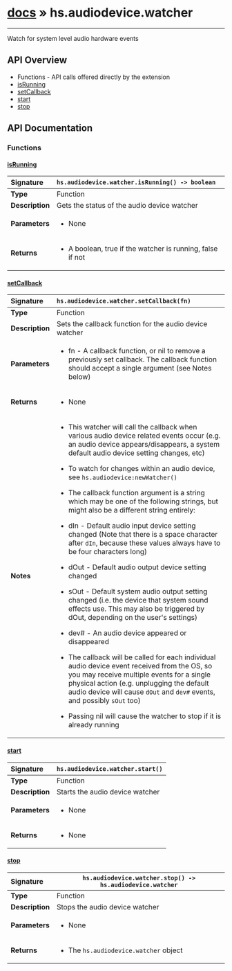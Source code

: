 # [docs](index.md) » hs.audiodevice.watcher
---

Watch for system level audio hardware events

## API Overview
* Functions - API calls offered directly by the extension
 * [isRunning](#isrunning)
 * [setCallback](#setcallback)
 * [start](#start)
 * [stop](#stop)

## API Documentation

### Functions

#### [isRunning](#isrunning)
| <span style="float: left;">**Signature**</span> | <span style="float: left;">`hs.audiodevice.watcher.isRunning() -> boolean` </span>                                                          |
| -----------------------------------------------------|---------------------------------------------------------------------------------------------------------|
| **Type**                                             | Function                                                                                         |
| **Description**                                      | Gets the status of the audio device watcher                                                                                         |
| **Parameters**                                       | <ul><li>None</li></ul>   |
| **Returns**                                          | <ul><li>A boolean, true if the watcher is running, false if not</li></ul>            |

#### [setCallback](#setcallback)
| <span style="float: left;">**Signature**</span> | <span style="float: left;">`hs.audiodevice.watcher.setCallback(fn)` </span>                                                          |
| -----------------------------------------------------|---------------------------------------------------------------------------------------------------------|
| **Type**                                             | Function                                                                                         |
| **Description**                                      | Sets the callback function for the audio device watcher                                                                                         |
| **Parameters**                                       | <ul><li>fn - A callback function, or nil to remove a previously set callback. The callback function should accept a single argument (see Notes below)</li></ul>   |
| **Returns**                                          | <ul><li>None</li></ul>            |
| **Notes**                                            | <ul><li>This watcher will call the callback when various audio device related events occur (e.g. an audio device appears/disappears, a system default audio device setting changes, etc)</li></ul><ul><li>To watch for changes within an audio device, see <code>hs.audiodevice:newWatcher()</code></li></ul><ul><li>The callback function argument is a string which may be one of the following strings, but might also be a different string entirely:</li></ul><ul><li>dIn  - Default audio input device setting changed (Note that there is a space character after <code>dIn</code>, because these values always have to be four characters long)</li></ul><ul><li>dOut - Default audio output device setting changed</li></ul><ul><li>sOut - Default system audio output setting changed (i.e. the device that system sound effects use. This may also be triggered by dOut, depending on the user's settings)</li></ul><ul><li>dev# - An audio device appeared or disappeared</li></ul><ul><li>The callback will be called for each individual audio device event received from the OS, so you may receive multiple events for a single physical action (e.g. unplugging the default audio device will cause <code>dOut</code> and <code>dev#</code> events, and possibly <code>sOut</code> too)</li></ul><ul><li>Passing nil will cause the watcher to stop if it is already running</li></ul>                 |

#### [start](#start)
| <span style="float: left;">**Signature**</span> | <span style="float: left;">`hs.audiodevice.watcher.start()` </span>                                                          |
| -----------------------------------------------------|---------------------------------------------------------------------------------------------------------|
| **Type**                                             | Function                                                                                         |
| **Description**                                      | Starts the audio device watcher                                                                                         |
| **Parameters**                                       | <ul><li>None</li></ul>   |
| **Returns**                                          | <ul><li>None</li></ul>            |

#### [stop](#stop)
| <span style="float: left;">**Signature**</span> | <span style="float: left;">`hs.audiodevice.watcher.stop() -> hs.audiodevice.watcher` </span>                                                          |
| -----------------------------------------------------|---------------------------------------------------------------------------------------------------------|
| **Type**                                             | Function                                                                                         |
| **Description**                                      | Stops the audio device watcher                                                                                         |
| **Parameters**                                       | <ul><li>None</li></ul>   |
| **Returns**                                          | <ul><li>The <code>hs.audiodevice.watcher</code> object</li></ul>            |

